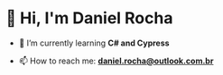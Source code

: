 <h1>👋 Hi, I'm Daniel Rocha</h1>

- 🌱 I’m currently learning **C# and Cypress**

- 📫 How to reach me: **daniel.rocha@outlook.com.br**
